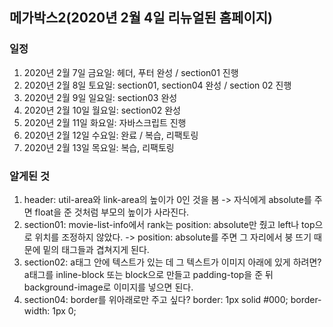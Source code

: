 ## 메가박스2(2020년 2월 4일 리뉴얼된 홈페이지)

### 일정
  1. 2020년 2월 7일 금요일: 헤더, 푸터 완성 / section01 진행
  2. 2020년 2월 8일 토요일: section01, section04 완성 / section 02 진행
  3. 2020년 2월 9일 일요일: section03 완성
  4. 2020년 2월 10일 월요일: section02 완성
  5. 2020년 2월 11일 화요일: 자바스크립트 진행
  6. 2020년 2월 12일 수요일: 완료 / 복습, 리팩토링
  7. 2020년 2월 13일 목요일: 복습, 리팩토링

### 알게된 것
  1. header: util-area와 link-area의 높이가 0인 것을 봄 -> 자식에게 absolute를 주면 float을 준 것처럼 부모의 높이가 사라진다.
  2. section01: movie-list-info에서 rank는 position: absolute만 줬고 left나 top으로 위치를 조정하지 않았다. -> position: absolute를 주면 그 자리에서 붕 뜨기 때문에 밑의 태그들과 겹쳐지게 된다.
  3. section02: a태그 안에 텍스트가 있는 데 그 텍스트가 이미지 아래에 있게 하려면? a태그를 inline-block 또는 block으로 만들고 padding-top을 준 뒤 background-image로 이미지를 넣으면 된다.
  4. section04: border를 위아래로만 주고 싶다? border: 1px solid #000; border-width: 1px 0;